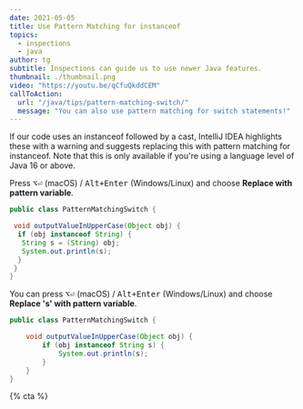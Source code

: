 ```yaml
---
date: 2021-05-05
title: Use Pattern Matching for instanceof
topics:
  - inspections
  - java
author: tg
subtitle: Inspections can guide us to use newer Java features.
thumbnail: ./thumbnail.png
video: "https://youtu.be/qCfuQkddCEM"
callToAction:
  url: "/java/tips/pattern-matching-switch/"
  message: "You can also use pattern matching for switch statements!"
---
```


If our code uses an instanceof followed by a cast, IntelliJ IDEA highlights these with a warning and suggests replacing this with pattern matching for instanceof. Note that this is only available if you're using a language level of Java 16 or above.

Press <kbd>⌥⏎</kbd> (macOS) / <kbd>Alt+Enter</kbd> (Windows/Linux) and choose **Replace with pattern variable**.

```java
public class PatternMatchingSwitch {

 void outputValueInUpperCase(Object obj) {
  if (obj instanceof String) {
   String s = (String) obj;
   System.out.println(s);
  }
 }
}
```

You can press <kbd>⌥⏎</kbd> (macOS) / <kbd>Alt+Enter</kbd> (Windows/Linux) and choose **Replace 's' with pattern variable**.

```java
public class PatternMatchingSwitch {

    void outputValueInUpperCase(Object obj) {
        if (obj instanceof String s) {
            System.out.println(s);
        }
    }
}
```

{% cta %}
